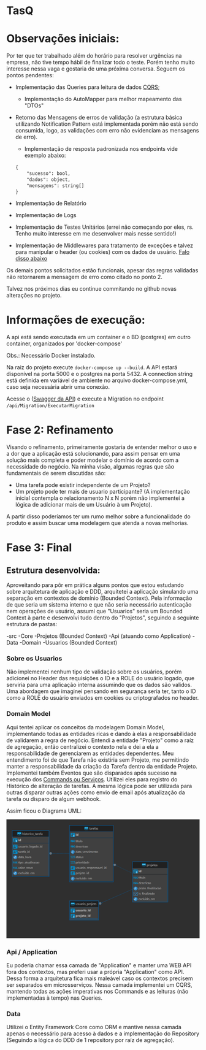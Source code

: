 # TasQ
# Observações iniciais: 
Por ter que ter trabalhado além do horário para resolver urgências na empresa, não tive tempo hábil de finalizar todo o teste. Porém tenho muito interesse nessa vaga e gostaria de uma próxima conversa.
Seguem os pontos pendentes: 
- Implementação das Queries para leitura de dados [CQRS](#api--application);
    - Implementação do AutoMapper para melhor mapeamento das "DTOs"
- Retorno das Mensagens de erros de validação (a estrutura básica utilizando Notification Pattern está implementada porém não está sendo consumida, logo, as validações com erro não evidenciam as mensagens de erro).
    - Implementação de resposta padronizada nos endpoints vide exemplo abaixo:
    
    ``` 
    {
        "sucesso": bool,
        "dados": object,
        "mensagens": string[]
    }
    ```
- Implementação de Relatório
- Implementação de Logs
- Implementação de Testes Unitários (errei não começando por eles, rs. Tenho muito interesse em me desenvolver mais nesse sentido!)
- Implementação de Middlewares para tratamento de exceções e talvez para manipular o header (ou cookies) com os dados de usuário. [Falo disso abaixo](#sobre-os-usuarios) 

Os demais pontos solicitados estão funcionais, apesar das regras validadas não retornarem a mensagem de erro como citado no ponto 2.

Talvez nos próximos dias eu continue commitando no github novas alterações no projeto.

# Informações de execução: 
A api está sendo executada em um container e o BD (postgres) em outro container, organizados por 'docker-compose'

Obs.: Necessário Docker instalado.

Na raiz do projeto execute `docker-compose up --build`. A API estará disponível na porta 5000 e o postgres na porta 5432. A connection string está definida em variável de ambiente no arquivo docker-compose.yml, caso seja necessária abrir uma conexão.

Acesse o ([Swagger da API](http://localhost:5000/swagger/index.html)) e execute a Migration no endpoint `/api/Migration/ExecutarMigration`

# Fase 2: Refinamento
Visando o refinamento, primeiramente gostaria de entender melhor o uso e a dor que a aplicação está solucionando, para assim pensar em uma solução mais completa e poder modelar o domínio de acordo com a necessidade do negócio. Na minha visão, algumas regras que são fundamentais de serem discutidas são:

- Uma tarefa pode existir independente de um Projeto?
- Um projeto pode ter mais de usuario participante? (A implementação inicial contempla o relacionamento N x N porém não implementei a lógica de adicionar mais de um Usuário à um Projeto).

A partir disso poderíamos ter um rumo melhor sobre a funcionalidade do produto e assim buscar uma modelagem que atenda a novas melhorias.

# Fase 3: Final

## Estrutura desenvolvida: 
Aproveitando para pôr em prática alguns pontos que estou estudando sobre arquitetura de aplicação e DDD, arquitetei a aplicação simulando uma separação em contextos de domínio (Bounded Context). Pela informação de que seria um sistema interno e que não seria necessário autenticação nem operações de usuário, assumi que "Usuarios" seria um Bounded Context à parte e desenvolvi tudo dentro do "Projetos", seguindo a seguinte estrutura de pastas:

-src
    -Core 
    -Projetos (Bounded Context)
        -Api (atuando como Application)
        -Data
        -Domain
    -Usuarios (Bounded Context)

### Sobre os Usuarios
Não implementei nenhum tipo de validação sobre os usuários, porém adicionei no Header das requisições o ID e a ROLE do usuário logado, que serviria para uma aplicação interna assumindo que os dados são validos.
Uma abordagem que imaginei pensando em segurança seria ter, tanto o ID como a ROLE do usuário enviados em cookies ou criptografados no header.

### Domain Model
Aqui tentei aplicar os conceitos da modelagem Domain Model, implementando todas as entidades ricas e dando à elas a responsabilidade de validarem a regra de negócio.
Entendi a entidade "Projeto" como a raíz de agregação, então centralizei o contexto nela e dei a ela a responsabilidade de gerenciarem as entidades dependentes.
Meu entendimento foi de que Tarefa não existiria sem Projeto, me permitindo manter a responsabilidade da criação da Tarefa dentro da entidade Projeto.
Implementei também Eventos que são disparados após sucesso na execução dos [Commands ou Serviços](#api--application). Utilizei eles para registro do Histórico de alteração de tarefas. A mesma lógica pode ser utilizada para outras disparar outras ações como envio de email após atualização da tarefa ou disparo de algum webhook.

Assim ficou o Diagrama UML:

![Diagrama UML](uml.png)

### Api / Application
Eu poderia chamar essa camada de "Application" e manter uma WEB API fora dos contextos, mas preferi usar a própria "Application" como API. Dessa forma a arquitetura fica mais maleável caso os contextos precisem ser separados em microsserviços. 
Nessa camada implementei um CQRS, mantendo todas as ações imperativas nos Commands e as leituras (não implementadas à tempo) nas Queries.

### Data
Utilizei o Entity Framework Core como ORM e mantive nessa camada apenas o necessário para acesso à dados e a implementação do Repository (Seguindo a lógica do DDD de 1 repository por raíz de agregação).